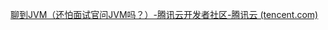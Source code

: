 [聊到JVM（还怕面试官问JVM吗？）-腾讯云开发者社区-腾讯云 (tencent.com)](https://cloud.tencent.com/developer/article/1678896)